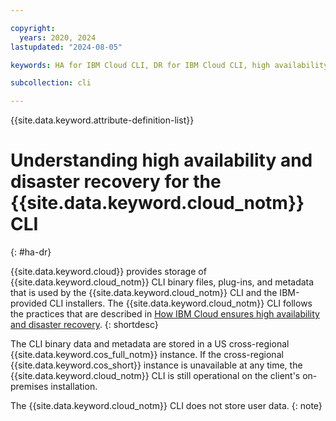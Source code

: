 ```yaml
---

copyright:
  years: 2020, 2024
lastupdated: "2024-08-05"

keywords: HA for IBM Cloud CLI, DR for IBM Cloud CLI, high availability for IBM Cloud CLI, disaster recovery for IBM Cloud CLI, failover for IBM Cloud CLI, high availability, disaster recovery

subcollection: cli

---
```


{{site.data.keyword.attribute-definition-list}}

# Understanding high availability and disaster recovery for the {{site.data.keyword.cloud_notm}} CLI
{: #ha-dr}

{{site.data.keyword.cloud}} provides storage of {{site.data.keyword.cloud_notm}} CLI binary files, plug-ins, and metadata that is used by the {{site.data.keyword.cloud_notm}} CLI and the IBM-provided CLI installers. The {{site.data.keyword.cloud_notm}} CLI follows the practices that are described in [How IBM Cloud ensures high availability and disaster recovery](/docs/overview?topic=overview-zero-downtime).
{: shortdesc}

The CLI binary data and metadata are stored in a US cross-regional {{site.data.keyword.cos_full_notm}} instance. If the cross-regional {{site.data.keyword.cos_short}} instance is unavailable at any time, the {{site.data.keyword.cloud_notm}} CLI is still operational on the client's on-premises installation. 

The {{site.data.keyword.cloud_notm}} CLI does not store user data.
{: note}
